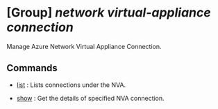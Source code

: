 # [Group] _network virtual-appliance connection_

Manage Azure Network Virtual Appliance Connection.

## Commands

- [list](/Commands/network/virtual-appliance/connection/_list.md)
: Lists connections under the NVA.

- [show](/Commands/network/virtual-appliance/connection/_show.md)
: Get the details of specified NVA connection.
